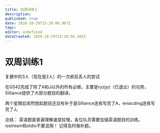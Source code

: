 ```yaml
---
title: 双周训练1
description: 
published: true
date: 2020-10-29T15:29:00.967Z
tags: 
editor: undefined
dateCreated: 2020-10-29T15:28:56.385Z
---
```


# 双周训练1


复健中的3人（现在是2人）的一次疯狂丢人的尝试

在G542完成了除了A和J以外的所有必做，主要是ryzjyz（已退出）的功劳，Silliance提供了大部分题目的翻译。

两个星期后突然想起题目还没有补于是Silliance连夜写完了A，eniacding连夜写完了J。

总结：
英语题面普遍理解速度较慢，各位队员需要加强英语题目的训练。
iostream和stdio不要混用！
记得及时做补题。